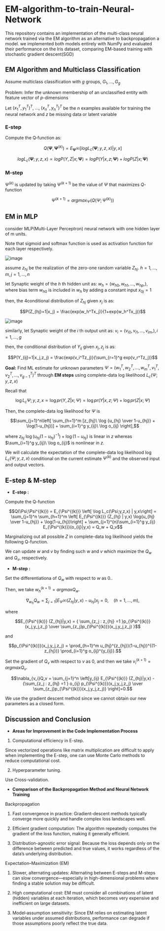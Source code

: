 # EM-algorithm-to-train-Neural-Network

This repository contains an implementation of the multi-class neural network trained via the EM algorithm as an alternative to backpropagation a model. we implemented both models entirely with NumPy and evaluated their performance on the Iris dataset, comparing EM-based training with stochastic gradient descent(SGD)

## EM Algorithm and Multiclass Classification
Assume multiclass classification with $g$ groups, $G_1, ..., G_g$

Problem: Infer the unknown membership of an unclassified entity with feature vector of $p$-dimensions 

Let $(x_1^T, y_1^T)^T,\;\dots,\;(x_n^T, y_n^T)^T$ be the $n$ examples available for training the neural network and $z$ be missing data or latent variable



### E‑step

Compute the Q‑function as:

$$Q(\boldsymbol{\Psi},\boldsymbol{\Psi}^{(k)}) = E_{\boldsymbol{\Psi}^{(k)}}[log L_c(\boldsymbol{\Psi};y,z,x)|y,x]$$

$$log L_c(\boldsymbol{\Psi};y,z,x) \propto log P(Y,Z|x;\boldsymbol{\Psi}) = log P(Y|x,z;\boldsymbol{\Psi}) + log P(Z|x;\boldsymbol{\Psi})$$



### M‑step

$\Psi^{(k)}$ is updated by taking $\Psi^{(k+1)}$ be the value of $\Psi$ that maximizes $Q$-function

$$\Psi^{(k+1)} = argmax_{\Psi}(Q(\Psi;\Psi^{(k)}))$$

## EM in MLP
consider MLP(Multi-Layer Perceptron) neural network with one hidden layer of m units.

Note that sigmoid and softmax function is used as activation function for each layer respectively.

![image](https://github.com/user-attachments/assets/54cd486c-841e-4079-8696-966fda31ff42)

assume $z_{hj}$ be the realization of the zero-one random variable $Z_{hj}$. $h=1,...,m, j=1,...,n$

let Synaptic weight of the $h$ th hidden unit as: $w_h = (w_{h0},w_{h1},...,w_{hp},)$, where bias term $w_{h0}$ is included in $w_h$ by adding a constant input $x_{0j} = 1$

then, the 4conditional distribution of $Z_{hj}$ given $x_j$ is as:

$$P(Z_{hj}=1|x_j) = \frac{exp(w_h^Tx_j)}{1+exp(w_h^Tx_j)}$$

![image](https://github.com/user-attachments/assets/750c75d5-a8f3-4727-854b-8df02d1790f6)

similarly, let Synaptic weight of the $i$ th output unit as: $v_i = (v_{i0},v_{i1},...,v_{im},), i=1,...,g$

then, the conditional distribution of $Y_{ij}$ given $x_j, z_j$ is as:

$$P(Y_{ij}=1|x_j,z_j) = \frac{exp(v_i^Tz_j)}{\sum_{r=1}^g exp(v_r^Tz_j)}$$

**Goal:** Find ML estimate for unknown parameters $\Psi = (w_1^T,w_2^T,\ldots,w_m^T,v_1^T,v_2^T,\ldots,v_{g-1}^T)^T$ through **EM steps** using complete-data log likelihood $L_c(\Psi;y,z,x)$

Recall that

$$\log L_c{\Psi;y,z,x} \propto \log pr(Y,Z|x;\Psi) = \log pr(Y|x,z;\Psi) + \log pr(Z|x; \Psi)$$

Then, the complete-data log likelihood for $\Psi$ is

$$\sum_{j=1}^n\left[ \sum_{h=1}^m [z_{hj}\  \log {u_{hj} \over 1-u_{hj}} + \log(1-u_{hj})] + \sum_{i=1}^g y_{ij}\ \log o_{ij} \right],$$

where $z_{hj}\  \log ({u_{hj} (1-u_{hj})^{-1}}) + \log(1-u_{hj})$ is linear in $z$ whereas $\sum_{i=1}^g y_{ij}\ \log o_{ij}$ is nonlinear in $z$. 

We will calculate the expectation of the complete-data log likelihood $\log L_c(\Psi;y,z,x)$ conditional on the current estimate $\Psi^{(k)}$ and the observed input and output vectors.

## E-step & M-step

- **E-step :**

Compute the Q-function 

$$Q(\Psi;\Psi^{(k)}) = E_{\Psi^{(k)}} \left[ \log L_c(\Psi;y,z,x) | y,x\right] = \sum_{j=1}^n \sum_{h=1}^m \left[ E_{\Psi^{(k)}} (Z_{hj} | y,x) \log{u_{hj} \over 1-u_{hj}} + \log(1-u_{hj})\right] + \sum_{j=1}^{n}\sum_{i=1}^g y_{ij} E_{\Psi^{(k)}}(o_{ij}|y,x) = Q_w + Q_v$$

Marginalizing out all possible $Z$ in complete-data log likelihood yields the following Q-function. 

We can update $w$ and $v$ by finding such $w$ and $v$ which maximize the $Q_w$ and $Q_v$, respectively.

- **M-step :**

Set the differentiationa of $Q_w$ with respect to $w$ as 0..

Then, we take $w_h^{(k+1)}=argmax Q_w$.

$${\nabla_{w_h} Q_w} = \sum_{j=1}\left[E_{\Psi^{(k)}} (Z_{hj}|y,x) - u_{hj} \right]x_j =0, \quad (h=1,\ldots,m),$$

where 

$$E_{\Psi^{(k)}} (Z_{hj}|y,x) = { \sum_{z_j : z_{hj} =1 }p_{\Psi^{(k)}}(x_j,y_j,z_j)  \over \sum_{z_j}p_{\Psi^{(k)}}(x_j,y_j,z_j) }$$

and 

$$p_{\Psi^{(k)}}(x_j,y_j,z_j) = \prod_{h=1}^m u_{hj}^{z_{hj}}(1-u_{hj})^{(1-z_{hj})} \prod_{i=1}^g o_{ij}^{y_{ij}}.$$

Set the gradient of $Q_v$ with respect to $v$ as 0, and then we take $v_i^{(k+1)} = argmax Q_v$.

$$\nabla_{v_i}Q_v = \sum_{j=1}^n \left[y_{ij} E_{\Psi^{(k)}} (Z_{hj}|y,x) - {\sum_{z_j : z_{hj} =1 } o_{ij} p_{\Psi^{(k)}}(x_j,y_j,z_j)  \over \sum_{z_j}p_{\Psi^{(k)}}(x_j,y_j,z_j)} \right]=0.$$

We use the gradient descent method since we cannot obtain our new parameters as a closed form.

## Discussion and Conclusion

- **Areas for Improvement in the Code Implementation Process**

1. Computational efficiency in E-step.
   
Since vectorized operations like matrix multiplication are difficult to apply when implementing the E-step, one can use Monte Carlo methods to reduce computational cost.

2. Hyperparameter tuning.

Use Cross-validation.

- **Comparison of the Backpropagation Method and Neural Network Training**

Backpropagation

1. Fast convergence in practice: 
Gradient-descent methods typically converge more quickly and handle complex loss landscapes well.

2. Efficient gradient computation:
The algorithm repeatedly computes the gradient of the loss function, making it generally efficient.

3. Distribution-agnostic error signal:
Because the loss depends only on the difference between predicted and true values, it works regardless of the data’s underlying distribution.

Expectation–Maximization (EM)

1. Slower, alternating updates:
Alternating between E-steps and M-steps can slow convergence—especially in high-dimensional problems where finding a stable solution may be difficult.

2. High computational cost:
EM must consider all combinations of latent (hidden) variables at each iteration, which becomes very expensive and inefficient on large datasets.

3. Model‐assumption sensitivity:
Since EM relies on estimating latent variables under assumed distributions, performance can degrade if those assumptions poorly reflect the true data.


